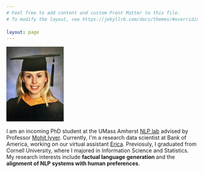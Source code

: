 ```yaml
---
# Feel free to add content and custom Front Matter to this file.
# To modify the layout, see https://jekyllrb.com/docs/themes/#overriding-theme-defaults

layout: page
---
```

<!-- ![Picture](docs/assets/IMG_0450.JPG) -->
<img src="docs/assets/IMG_0450.JPG" width="30%">

I am an incoming PhD student at the UMass Amherst [NLP lab][nlplab] advised by Professor [Mohit Iyyer][mohit]. Currently, I'm a research data scientist at Bank of America, working on our virtual assistant [Erica][erica]. Previosuly, I graduated from Cornell University, where I majored in Information Science and Statistics. My research interests include <b> factual language generation </b> and the <b>alignment of NLP systems with human preferences</b>. 

[nlplab]: https://nlp.cs.umass.edu/
[mohit]: https://people.cs.umass.edu/~miyyer/
[erica]: https://promotions.bankofamerica.com/digitalbanking/mobilebanking/erica?cm_mmc=OLB-Mobile-Banking-_-Google-PS-_-Meet_Erica%C2%AE_Today-_-Brand_Sitelink&gad_source=1&gclid=Cj0KCQjw2uiwBhCXARIsACMvIU2aq47GGlvgvVc7IQvH7qoqv9e6qV9CXM6ryv87eIcFdxObQyboLdYaArsxEALw_wcB&gclsrc=aw.ds
